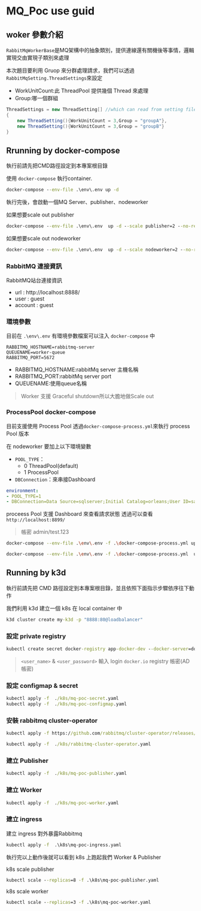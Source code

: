# MQ_Poc use guid
## woker 參數介紹

`RabbitMqWorkerBase`是MQ架構中的抽象類別，提供連線還有關機後等事情，邏輯實現交由實現子類別來處理

本次題目要利用 Gruop 來分群處理請求，我們可以透過`RabbitMqSetting.ThreadSettings`來設定

* WorkUnitCount:此 ThreadPool 提供幾個 Thread 來處理
* Group:哪一個群組

```c#
ThreadSettings = new ThreadSetting[] //which can read from setting files.
{
    new ThreadSetting(){WorkUnitCount = 3,Group = "groupA"},
    new ThreadSetting(){WorkUnitCount = 3,Group = "groupB"}
}
```

## Rrunning by docker-compose

執行前請先把CMD路徑設定到本專案根目錄

使用 `docker-compose` 執行container.

```cmd
docker-compose --env-file .\env\.env up -d
```

執行完後，會啟動一個MQ Server、publisher、nodeworker

如果想要scale out publisher

```cmd
docker-compose --env-file .\env\.env  up -d --scale publisher=2 --no-recreate
```

如果想要scale out nodeworker

```cmd
docker-compose --env-file .\env\.env  up -d --scale nodeworker=2 --no-recreate
```

### RabbitMQ 連接資訊

RabbitMQ站台連接資訊

* url : http://localhost:8888/
* user : guest
* account : guest

### 環境參數

目前在 `.\env\.env` 有環境參數檔案可以注入 `docker-compose` 中

```env
RABBITMQ_HOSTNAME=rabbitmq-server
QUEUENAME=worker-queue
RABBITMQ_PORT=5672
```

* RABBITMQ_HOSTNAME:rabbitMq server 主機名稱
* RABBITMQ_PORT:rabbitMq server port
* QUEUENAME:使用queue名稱

> Worker 支援 Graceful shutdown所以大膽地做Scale out

### ProcessPool docker-compose

目前支援使用 Process Pool 透過`docker-compose-process.yml`來執行 process Pool 版本

在 nodeworker 要加上以下環境變數

* `POOL_TYPE`：
  * 0 ThreadPool(default)
  * 1 ProcessPool
* `DBConnection`：來串接Dashboard

```yaml
environment:
- POOL_TYPE=1
- DBConnection=Data Source=sqlserver;Initial Catalog=orleans;User ID=sa;Password=test.123;
```

proceess Pool 支援 Dashboard 來查看請求狀態 透過可以查看`http://localhost:8899/`

> 帳密 admin/test.123

```bash
docker-compose --env-file .\env\.env -f .\docker-compose-process.yml up -d 

docker-compose --env-file .\env\.env -f .\docker-compose-process.yml  up -d --scale publisher=4 --no-recreate
```

## Running by k3d

執行前請先把 CMD 路徑設定到本專案根目錄，並且依照下面指示步驟依序往下動作

我們利用 k3d 建立一個 k8s 在 local container 中

```cmd
k3d cluster create my-k3d -p "8888:80@loadbalancer"
```

### 設定 private registry

```cmd
kubectl create secret docker-registry app-docker-dev --docker-server=docker.io --docker-username=<user_name> --docker-password=<user_password>
```

> `<user_name>` & `<user_password>` 輸入 login `docker.io` registry 帳密(AD帳密)

### 設定 configmap & secret

```cmd
kubectl apply -f  ./k8s/mq-poc-secret.yaml
kubectl apply -f  ./k8s/mq-poc-configmap.yaml
```

### 安裝 rabbitmq cluster-operator

```cmd
kubectl apply -f https://github.com/rabbitmq/cluster-operator/releases/download/v1.14.0/cluster-operator.yml
```

```cmd
kubectl apply -f  ./k8s/rabbitmq-cluster-operator.yaml
```

### 建立 Publisher

```cmd
kubectl apply -f  ./k8s/mq-poc-publisher.yaml
```

### 建立 Worker

```cmd
kubectl apply -f  ./k8s/mq-poc-worker.yaml
```

### 建立 ingress

建立 ingress 對外暴露Rabbitmq

```cmd
kubectl apply -f  .\k8s\mq-poc-ingress.yaml
```

執行完以上動作後就可以看到 k8s 上跑起我們 Worker & Publisher

k8s scale publisher

```cmd
kubectl scale --replicas=8 -f .\k8s\mq-poc-publisher.yaml  
```

k8s scale worker

```cmd
kubectl scale --replicas=3 -f .\k8s\mq-poc-worker.yaml
```